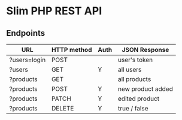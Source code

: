 # Slim PHP REST API

## Endpoints

| URL           | HTTP method | Auth | JSON Response       |
|---------------|-------------|------|---------------------|
| ?users=login  | POST        |      | user's token        |
| ?users        | GET         |  Y   | all users           |
| ?products     | GET         |      | all products        |
| ?products     | POST        |  Y   | new product added   |
| ?products     | PATCH       |  Y   | edited product      |
| ?products     | DELETE      |  Y   | true / false        |
